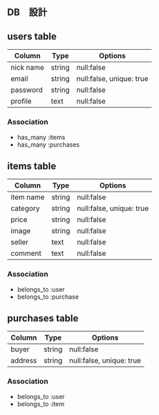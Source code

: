## DB　設計

## users table

|Column   |Type  |Options                  |
|---------|------|-------------------------|
|nick name|string|null:false               |
|email    |string|null:false, unique: true |
|password |string|null:false               |
|profile  |text  |null:false               |

### Association

* has_many :items
* has_many :purchases

## items table

|Column   |Type  |Options                  |
|---------|------|-------------------------|
|item name|string|null:false               |
|category |string|null:false, unique: true |
|price    |string|null:false               |
|image    |string|null:false               |
|seller   |text  |null:false               |
|comment  |text  |null:false               |

### Association

* belongs_to :user
* belongs_to :purchase

## purchases table

|Column   |Type  |Options                  |
|---------|------|-------------------------|
|buyer    |string|null:false               |
|address  |string|null:false, unique: true |

### Association

* belongs_to :user
* belongs_to :item